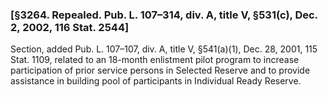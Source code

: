 ### [§3264. Repealed. Pub. L. 107–314, div. A, title V, §531(c), Dec. 2, 2002, 116 Stat. 2544] ###

Section, added Pub. L. 107–107, div. A, title V, §541(a)(1), Dec. 28, 2001, 115 Stat. 1109, related to an 18-month enlistment pilot program to increase participation of prior service persons in Selected Reserve and to provide assistance in building pool of participants in Individual Ready Reserve.